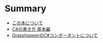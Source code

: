 # Summary

* [この本について](README.md)
* [C#の書き方 基本編](doc/CSharpBasic.md)
* [GrasshopperのC#コンポーネントについて](doc/Grasshopper.md)

